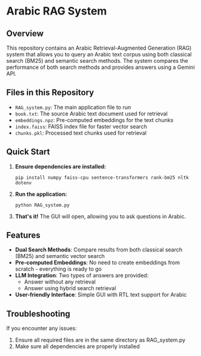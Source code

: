 # Arabic RAG System

## Overview

This repository contains an Arabic Retrieval-Augmented Generation (RAG) system that allows you to query an Arabic text corpus using both classical search (BM25) and semantic search methods. The system compares the performance of both search methods and provides answers using a Gemini API.

## Files in this Repository

- `RAG_system.py`: The main application file to run
- `book.txt`: The source Arabic text document used for retrieval
- `embeddings.npz`: Pre-computed embeddings for the text chunks
- `index.faiss`: FAISS index file for faster vector search
- `chunks.pkl`: Processed text chunks used for retrieval

## Quick Start

1. **Ensure dependencies are installed:**
   ```
   pip install numpy faiss-cpu sentence-transformers rank-bm25 nltk dotenv
   ```

2. **Run the application:**
   ```
   python RAG_system.py
   ```

3. **That's it!** The GUI will open, allowing you to ask questions in Arabic.

## Features

- **Dual Search Methods**: Compare results from both classical search (BM25) and semantic vector search
- **Pre-computed Embeddings**: No need to create embeddings from scratch - everything is ready to go
- **LLM Integration**: Two types of answers are provided:
  - Answer without any retrieval
  - Answer using hybrid search retrieval
- **User-friendly Interface**: Simple GUI with RTL text support for Arabic

## Troubleshooting

If you encounter any issues:
1. Ensure all required files are in the same directory as RAG_system.py
2. Make sure all dependencies are properly installed